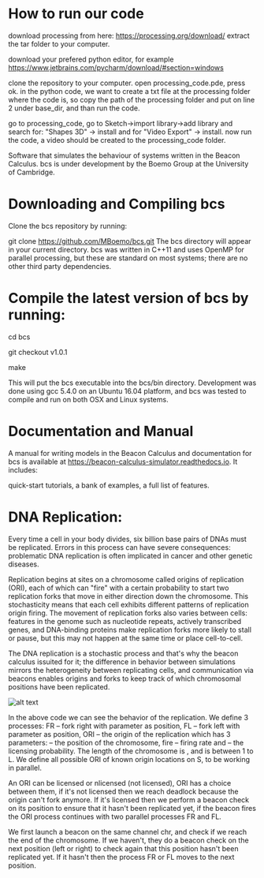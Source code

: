 # How to run our code
download processing from here: https://processing.org/download/ extract the tar folder to your computer.

download your prefered python editor, for example https://www.jetbrains.com/pycharm/download/#section=windows

clone the repository to your computer. open processing_code.pde, press ok. in the python code, we want to create a txt file at the processing folder where the code is, so copy the path of the processing folder and put on line 2 under base_dir, and than run the code.

go to processing_code, go to Sketch->import library->add library and search for: "Shapes 3D" -> install and for "Video Export" -> install. now run the code, a video should be created to the processing_code folder.

Software that simulates the behaviour of systems written in the Beacon Calculus. bcs is under development by the Boemo Group at the University of Cambridge.

# Downloading and Compiling bcs
Clone the bcs repository by running:

git clone https://github.com/MBoemo/bcs.git The bcs directory will appear in your current directory. bcs was written in C++11 and uses OpenMP for parallel processing, but these are standard on most systems; there are no other third party dependencies.

# Compile the latest version of bcs by running:
cd bcs

git checkout v1.0.1

make

This will put the bcs executable into the bcs/bin directory. Development was done using gcc 5.4.0 on an Ubuntu 16.04 platform, and bcs was tested to compile and run on both OSX and Linux systems.

# Documentation and Manual
A manual for writing models in the Beacon Calculus and documentation for bcs is available at https://beacon-calculus-simulator.readthedocs.io. It includes:

quick-start tutorials, a bank of examples, a full list of features.

# DNA Replication:
Every time a cell in your body divides, six billion base pairs of DNAs must be replicated. Errors in this process can have severe consequences: problematic DNA replication is often implicated in cancer and other genetic diseases.

Replication begins at sites on a chromosome called origins of replication (ORI), each of which can "fire" with a certain probability to start two replication forks that move in either direction down the chromosome. This stochasticity means that each cell exhibits different patterns of replication origin firing. The movement of replication forks also varies between cells: features in the genome such as nucleotide repeats, actively transcribed genes, and DNA-binding proteins make replication forks more likely to stall or pause, but this may not happen at the same time or place cell-to-cell.

The DNA replication is a stochastic process and that's why the beacon calculus issuited for it; the difference in behavior between simulations mirrors the heterogeneity between replicating cells, and communication via beacons enables origins and forks to keep track of which chromosomal positions have been replicated.

![alt text](https://camo.githubusercontent.com/cf5b7fc4d9410988ef0cd53e41e1a8f5c0d70a87dd38a2ed6ffdbde4e75542b2/68747470733a2f2f7777772e62696f727869762e6f72672f636f6e74656e742f62696f727869762f6561726c792f323031392f30332f31362f3537393032392f46322e6c617267652e6a70673f77696474683d383030266865696768743d363030266361726f7573656c3d31)

In the above code we can see the behavior of the replication. We define 3 processes: FR – fork right with parameter as position, FL – fork left with parameter as position, ORI – the origin of the replication which has 3 parameters: – the position of the chromosome, fire – firing rate and – the licensing probability. The length of the chromosome is , and is between 1 to L. We define all possible ORI of known origin locations on S, to be working in parallel.

An ORI can be licensed or nlicensed (not licensed), ORI has a choice between them, if it's not licensed then we reach deadlock because the origin can't fork anymore. If it's licensed then we perform a beacon check on its position to ensure that it hasn't been replicated yet, if the beacon fires the ORI process continues with two parallel processes FR and FL.

We first launch a beacon on the same channel chr, and check if we reach the end of the chromosome. If we haven't, they do a beacon check on the next position (left or right) to check again that this position hasn't been replicated yet. If it hasn't then the process FR or FL moves to the next position.

